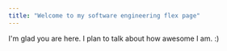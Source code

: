 ```yaml
---
title: "Welcome to my software engineering flex page"
---
```


I'm glad you are here. I plan to talk about how awesome I am.
:)
